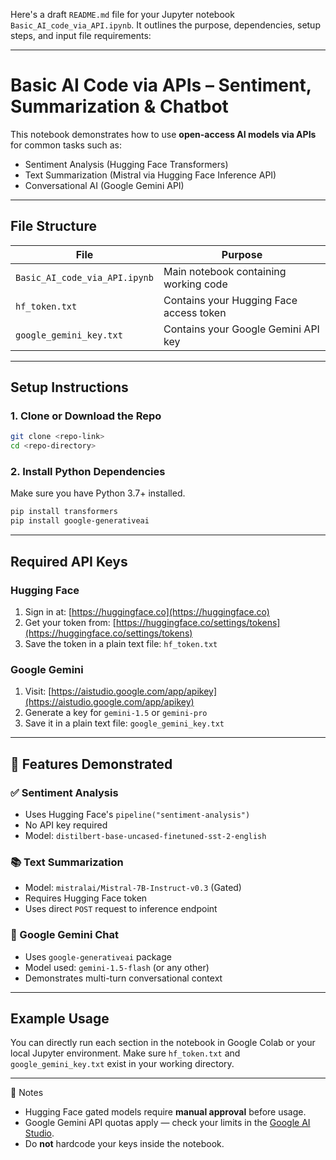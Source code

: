 Here's a draft `README.md` file for your Jupyter notebook `Basic_AI_code_via_API.ipynb`. It outlines the purpose, dependencies, setup steps, and input file requirements:

---

# Basic AI Code via APIs – Sentiment, Summarization & Chatbot

This notebook demonstrates how to use **open-access AI models via APIs** for common tasks such as:

* Sentiment Analysis (Hugging Face Transformers)
* Text Summarization (Mistral via Hugging Face Inference API)
* Conversational AI (Google Gemini API)

---

## File Structure

| File                          | Purpose                                 |
| ----------------------------- | --------------------------------------- |
| `Basic_AI_code_via_API.ipynb` | Main notebook containing working code   |
| `hf_token.txt`                | Contains your Hugging Face access token |
| `google_gemini_key.txt`       | Contains your Google Gemini API key     |

---

## Setup Instructions

### 1. Clone or Download the Repo

```bash
git clone <repo-link>
cd <repo-directory>
```

### 2. Install Python Dependencies

Make sure you have Python 3.7+ installed.

```bash
pip install transformers
pip install google-generativeai
```

---

## Required API Keys

### Hugging Face

1. Sign in at: [https://huggingface.co](https://huggingface.co)
2. Get your token from: [https://huggingface.co/settings/tokens](https://huggingface.co/settings/tokens)
3. Save the token in a plain text file: `hf_token.txt`

### Google Gemini

1. Visit: [https://aistudio.google.com/app/apikey](https://aistudio.google.com/app/apikey)
2. Generate a key for `gemini-1.5` or `gemini-pro`
3. Save it in a plain text file: `google_gemini_key.txt`

---

## 🧪 Features Demonstrated

### ✅ Sentiment Analysis

* Uses Hugging Face's `pipeline("sentiment-analysis")`
* No API key required
* Model: `distilbert-base-uncased-finetuned-sst-2-english`

### 📚 Text Summarization

* Model: `mistralai/Mistral-7B-Instruct-v0.3` (Gated)
* Requires Hugging Face token
* Uses direct `POST` request to inference endpoint

### 💬 Google Gemini Chat

* Uses `google-generativeai` package
* Model used: `gemini-1.5-flash` (or any other)
* Demonstrates multi-turn conversational context

---

## Example Usage

You can directly run each section in the notebook in Google Colab or your local Jupyter environment. Make sure `hf_token.txt` and `google_gemini_key.txt` exist in your working directory.

---

🚧 Notes

* Hugging Face gated models require **manual approval** before usage.
* Google Gemini API quotas apply — check your limits in the [Google AI Studio](https://aistudio.google.com).
* Do **not** hardcode your keys inside the notebook.

